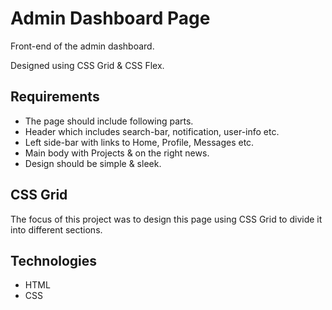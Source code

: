 # Admin Dashboard Page

Front-end of the admin dashboard.

Designed using CSS Grid & CSS Flex.




## Requirements

- The page should include following parts.
- Header which includes search-bar, notification, user-info etc.
- Left side-bar with links to Home, Profile, Messages etc.
- Main body with Projects & on the right news.
- Design should be simple & sleek.




## CSS Grid

The focus of this project was to design this page using CSS Grid to divide it into different sections.




## Technologies
* HTML
* CSS


